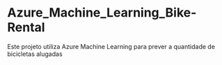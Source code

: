 # Azure_Machine_Learning_Bike-Rental
Este projeto utiliza Azure Machine Learning para prever a quantidade de bicicletas alugadas
